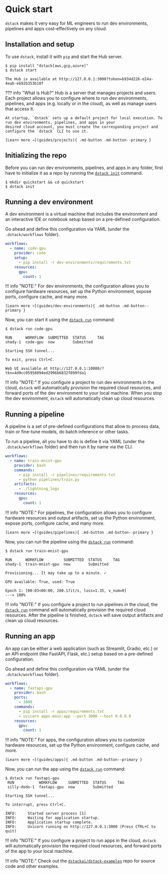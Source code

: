 # Quick start

`dstack` makes it very easy for ML engineers to run dev environments, pipelines and apps cost-effectively 
on any cloud.

## Installation and setup

To use `dstack`, install it with `pip` and start the Hub server.

<div class="termy">

```shell
$ pip install "dstack[aws,gcp,azure]"
$ dstack start

The Hub is available at http://127.0.0.1:3000?token=b934d226-e24a-4eab-eb92b353b10f
```

</div>

??? info "What is Hub?"
    Hub is a server that manages projects and users. Each project allows you to configure where to run dev environments,
    pipelines, and apps (e.g. locally or in the cloud), as well as manage users that access it.

    At startup, `dstack` sets up a default project for local execution. To run dev environments, pipelines, and apps in your
    desired cloud account, you must create the corresponding project and configure the `dstack` CLI to use it.

    [Learn more →](guides/projects){ .md-button .md-button--primary }

## Initializing the repo

Before you can run dev environments, pipelines, and apps in any folder,
first have to initialize it as a repo by running the [`dstack init`](reference/cli/init.md) command.

<div class="termy">

```shell
$ mkdir quickstart && cd quickstart
$ dstack init
```

</div>

## Running a dev environment

A dev environment is a virtual machine that includes the environment and an interactive IDE or notebook setup
based on a pre-defined configuration.

Go ahead and define this configuration via YAML (under the `.dstack/workflows` folder).

<div editor-title=".dstack/workflows/dev-environments.yaml"> 

```yaml
workflows:
  - name: code-gpu
    provider: code
    setup:
      - pip install -r dev-environments/requirements.txt
    resources:
      gpu:
        count: 1
```

</div>

[//]: # (TODO [MAJOR]: Currently, it's not convenient to hardcode resources in the YAML and not have a convenient way to switch between projects and resource profiles)

!!! info "NOTE:"
    For dev environments, the configuration allows you to configure hardware resources, 
    set up the Python environment, expose ports, configure cache, and many more. 

    [Learn more →](guides/dev-environments){ .md-button .md-button--primary }

[//]: # (TODO: Currently, it's limited to the built-in VS Code, doesn't forward ports automatically, doesn't provide persistence of the storage, pre-installs packages on every run, and has other limitations)

Now, you can start it using the [`dstack run`](reference/cli/run.md) command:

<div class="termy">

```shell
$ dstack run code-gpu

RUN      WORKFLOW  SUBMITTED  STATUS     TAG
shady-1  code-gpu  now        Submitted  
 
Starting SSH tunnel...

To exit, press Ctrl+C.

Web UI available at http://127.0.0.1:10000/?tkn=4d9cc05958094ed2996b6832f899fda1
```

</div>

!!! info "NOTE:"
    If you configure a project to run dev environments in the cloud, `dstack` will automatically provision the
    required cloud resources, and forward ports of the dev environment to your local machine. When you stop the 
    dev environment, `dstack` will automatically clean up cloud resources.

## Running a pipeline

A pipeline is a set of pre-defined configurations that allow to process data, train or fine-tune models, do batch inference 
or other tasks.

To run a pipeline, all you have to do is define it via YAML (under the `.dstack/workflows` folder) 
and then run it by name via the CLI.

<div editor-title=".dstack/workflows/pipelines.yaml"> 

```yaml
workflows:
  - name: train-mnist-gpu
    provider: bash
    commands:
      - pip install -r pipelines/requirements.txt
      - python pipelines/train.py
    artifacts:
      - ./lightning_logs
    resources:
      gpu:
        count: 1
```

</div>

!!! info "NOTE:"
    For pipelines, the configuration allows you to configure hardware resources and output artifacts, set up the
    Python environment, expose ports, configure cache, and many more.

    [Learn more →](guides/pipelines){ .md-button .md-button--primary }

[//]: # (TODO: Currently, it's limited to YAML)

Now, you can run the pipeline using the [`dstack run`](reference/cli/run.md) command:

<div class="termy">

```shell
$ dstack run train-mnist-gpu

RUN      WORKFLOW         SUBMITTED  STATUS     TAG
shady-1  train-mnist-gpu  now        Submitted  
 
Provisioning... It may take up to a minute. ✓

GPU available: True, used: True

Epoch 1: [00:03<00:00, 280.17it/s, loss=1.35, v_num=0]
---> 100%
```

</div>

!!! info "NOTE:"
    If you configure a project to run pipelines in the cloud, the [`dstack run`](reference/cli/run.md) command will automatically provision the 
    required cloud resources.
    After the pipeline is finished, `dstack` will save output artifacts and clean up cloud resources.

## Running an app

An app can be either a web application (such as Streamlit, Gradio, etc.) or an API endpoint (like FastAPI, Flask, etc.)
setup based on a pre-defined configuration.

Go ahead and define this configuration via YAML (under the `.dstack/workflows` folder).

<div editor-title=".dstack/workflows/apps.yaml"> 

```yaml
workflows:
  - name: fastapi-gpu
    provider: bash
    ports:
      - 3000
    commands:
      - pip install -r apps/requirements.txt
      - uvicorn apps.main:app --port 3000 --host 0.0.0.0
    resources:
      gpu:
        count: 1
```

</div>

!!! info "NOTE:"
    For apps, the configuration allows you to customize hardware resources, set up the Python environment, 
    configure cache, and more.

    [Learn more →](guides/apps){ .md-button .md-button--primary }

Now, you can run the app using the [`dstack run`](reference/cli/run.md) command:

```shell
$ dstack run fastapi-gpu
 RUN           WORKFLOW     SUBMITTED  STATUS     TAG
 silly-dodo-1  fastapi-gpu  now        Submitted     

Starting SSH tunnel...

To interrupt, press Ctrl+C.

INFO:     Started server process [1]
INFO:     Waiting for application startup.
INFO:     Application startup complete.
INFO:     Uvicorn running on http://127.0.0.1:3000 (Press CTRL+C to quit)
```

!!! info "NOTE:"
    If you configure a project to run apps in the cloud, `dstack` will automatically provision the required cloud
    resources, and forward ports of the app to your local machine.

[//]: # (TODO: What's next – Add a link to the Hub guide for the details on how to configure projects)

!!! info "NOTE:"
    Check out the [`dstackai/dstack-examples`](https://github.com/dstackai/dstack-examples/blob/main/README.md) repo for source code and other examples.